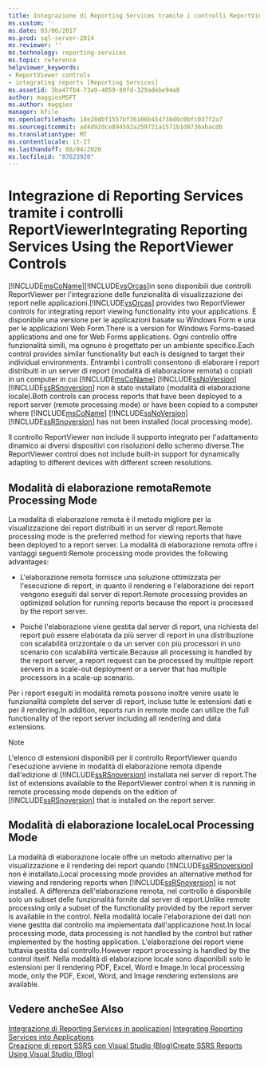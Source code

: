 ```yaml
---
title: Integrazione di Reporting Services tramite i controlli ReportViewer | Microsoft Docs
ms.custom: ''
ms.date: 03/06/2017
ms.prod: sql-server-2014
ms.reviewer: ''
ms.technology: reporting-services
ms.topic: reference
helpviewer_keywords:
- ReportViewer controls
- integrating reports [Reporting Services]
ms.assetid: 3ba47fb4-73a9-4059-89fd-329adebe94a8
author: maggiesMSFT
ms.author: maggies
manager: kfile
ms.openlocfilehash: 18e28dbf1557bf36106b454738d0c0bfc037f2a7
ms.sourcegitcommit: ad4d92dce894592a259721a1571b1d8736abacdb
ms.translationtype: MT
ms.contentlocale: it-IT
ms.lasthandoff: 08/04/2020
ms.locfileid: "87623920"
---
```

# <a name="integrating-reporting-services-using-the-reportviewer-controls"></a><span data-ttu-id="ed875-102">Integrazione di Reporting Services tramite i controlli ReportViewer</span><span class="sxs-lookup"><span data-stu-id="ed875-102">Integrating Reporting Services Using the ReportViewer Controls</span></span>
  [!INCLUDE[msCoName](../../includes/msconame-md.md)]<span data-ttu-id="ed875-103">[!INCLUDE[vsOrcas](../../includes/vsorcas-md.md)]in sono disponibili due controlli ReportViewer per l'integrazione delle funzionalità di visualizzazione dei report nelle applicazioni.</span><span class="sxs-lookup"><span data-stu-id="ed875-103">[!INCLUDE[vsOrcas](../../includes/vsorcas-md.md)] provides two ReportViewer controls for integrating report viewing functionality into your applications.</span></span> <span data-ttu-id="ed875-104">È disponibile una versione per le applicazioni basate su Windows Form e una per le applicazioni Web Form.</span><span class="sxs-lookup"><span data-stu-id="ed875-104">There is a version for Windows Forms-based applications and one for Web Forms applications.</span></span> <span data-ttu-id="ed875-105">Ogni controllo offre funzionalità simili, ma ognuno è progettato per un ambiente specifico.</span><span class="sxs-lookup"><span data-stu-id="ed875-105">Each control provides similar functionality but each is designed to target their individual environments.</span></span> <span data-ttu-id="ed875-106">Entrambi i controlli consentono di elaborare i report distribuiti in un server di report (modalità di elaborazione remota) o copiati in un computer in cui [!INCLUDE[msCoName](../../includes/msconame-md.md)] [!INCLUDE[ssNoVersion](../../includes/ssnoversion-md.md)] [!INCLUDE[ssRSnoversion](../../includes/ssrsnoversion-md.md)] non è stato installato (modalità di elaborazione locale).</span><span class="sxs-lookup"><span data-stu-id="ed875-106">Both controls can process reports that have been deployed to a report server (remote processing mode) or have been copied to a computer where [!INCLUDE[msCoName](../../includes/msconame-md.md)] [!INCLUDE[ssNoVersion](../../includes/ssnoversion-md.md)] [!INCLUDE[ssRSnoversion](../../includes/ssrsnoversion-md.md)] has not been installed (local processing mode).</span></span>  
  
 <span data-ttu-id="ed875-107">Il controllo ReportViewer non include il supporto integrato per l'adattamento dinamico ai diversi dispositivi con risoluzioni dello schermo diverse.</span><span class="sxs-lookup"><span data-stu-id="ed875-107">The ReportViewer control does not include built-in support for dynamically adapting to different devices with different screen resolutions.</span></span>  
  
## <a name="remote-processing-mode"></a><span data-ttu-id="ed875-108">Modalità di elaborazione remota</span><span class="sxs-lookup"><span data-stu-id="ed875-108">Remote Processing Mode</span></span>  
 <span data-ttu-id="ed875-109">La modalità di elaborazione remota è il metodo migliore per la visualizzazione dei report distribuiti in un server di report.</span><span class="sxs-lookup"><span data-stu-id="ed875-109">Remote processing mode is the preferred method for viewing reports that have been deployed to a report server.</span></span> <span data-ttu-id="ed875-110">La modalità di elaborazione remota offre i vantaggi seguenti:</span><span class="sxs-lookup"><span data-stu-id="ed875-110">Remote processing mode provides the following advantages:</span></span>  
  
-   <span data-ttu-id="ed875-111">L'elaborazione remota fornisce una soluzione ottimizzata per l'esecuzione di report, in quanto il rendering e l'elaborazione dei report vengono eseguiti dal server di report.</span><span class="sxs-lookup"><span data-stu-id="ed875-111">Remote processing provides an optimized solution for running reports because the report is processed by the report server.</span></span>  
  
-   <span data-ttu-id="ed875-112">Poiché l'elaborazione viene gestita dal server di report, una richiesta del report può essere elaborata da più server di report in una distribuzione con scalabilità orizzontale o da un server con più processori in uno scenario con scalabilità verticale.</span><span class="sxs-lookup"><span data-stu-id="ed875-112">Because all processing is handled by the report server, a report request can be processed by multiple report servers in a scale-out deployment or a server that has multiple processors in a scale-up scenario.</span></span>  
  
 <span data-ttu-id="ed875-113">Per i report eseguiti in modalità remota possono inoltre venire usate le funzionalità complete del server di report, incluse tutte le estensioni dati e per il rendering.</span><span class="sxs-lookup"><span data-stu-id="ed875-113">In addition, reports run in remote mode can utilize the full functionality of the report server including all rendering and data extensions.</span></span>  
  
> [!NOTE]  
>  <span data-ttu-id="ed875-114">L'elenco di estensioni disponibili per il controllo ReportViewer quando l'esecuzione avviene in modalità di elaborazione remota dipende dall'edizione di [!INCLUDE[ssRSnoversion](../../includes/ssrsnoversion-md.md)] installata nel server di report.</span><span class="sxs-lookup"><span data-stu-id="ed875-114">The list of extensions available to the ReportViewer control when it is running in remote processing mode depends on the edition of [!INCLUDE[ssRSnoversion](../../includes/ssrsnoversion-md.md)] that is installed on the report server.</span></span>  
  
## <a name="local-processing-mode"></a><span data-ttu-id="ed875-115">Modalità di elaborazione locale</span><span class="sxs-lookup"><span data-stu-id="ed875-115">Local Processing Mode</span></span>  
 <span data-ttu-id="ed875-116">La modalità di elaborazione locale offre un metodo alternativo per la visualizzazione e il rendering dei report quando [!INCLUDE[ssRSnoversion](../../includes/ssrsnoversion-md.md)] non è installato.</span><span class="sxs-lookup"><span data-stu-id="ed875-116">Local processing mode provides an alternative method for viewing and rendering reports when [!INCLUDE[ssRSnoversion](../../includes/ssrsnoversion-md.md)] is not installed.</span></span> <span data-ttu-id="ed875-117">A differenza dell'elaborazione remota, nel controllo è disponibile solo un subset delle funzionalità fornite dal server di report.</span><span class="sxs-lookup"><span data-stu-id="ed875-117">Unlike remote processing only a subset of the functionality provided by the report server is available in the control.</span></span> <span data-ttu-id="ed875-118">Nella modalità locale l'elaborazione dei dati non viene gestita dal controllo ma implementata dall'applicazione host.</span><span class="sxs-lookup"><span data-stu-id="ed875-118">In local processing mode, data processing is not handled by the control but rather implemented by the hosting application.</span></span> <span data-ttu-id="ed875-119">L'elaborazione dei report viene tuttavia gestita dal controllo.</span><span class="sxs-lookup"><span data-stu-id="ed875-119">However report processing is handled by the control itself.</span></span> <span data-ttu-id="ed875-120">Nella modalità di elaborazione locale sono disponibili solo le estensioni per il rendering PDF, Excel, Word e Image.</span><span class="sxs-lookup"><span data-stu-id="ed875-120">In local processing mode, only the PDF, Excel, Word, and Image rendering extensions are available.</span></span>  
  
## <a name="see-also"></a><span data-ttu-id="ed875-121">Vedere anche</span><span class="sxs-lookup"><span data-stu-id="ed875-121">See Also</span></span>  
 <span data-ttu-id="ed875-122">[Integrazione di Reporting Services in applicazioni](../application-integration/integrating-reporting-services-into-applications.md) </span><span class="sxs-lookup"><span data-stu-id="ed875-122">[Integrating Reporting Services into Applications](../application-integration/integrating-reporting-services-into-applications.md) </span></span>  
 [<span data-ttu-id="ed875-123">Creazione di report SSRS con Visual Studio (Blog)</span><span class="sxs-lookup"><span data-stu-id="ed875-123">Create SSRS Reports Using Visual Studio (Blog)</span></span>](https://jwcooney.com/2015/01/07/ssrs-basics-set-up-visual-studio-to-write-a-new-ssrs-report/)  
  
  
